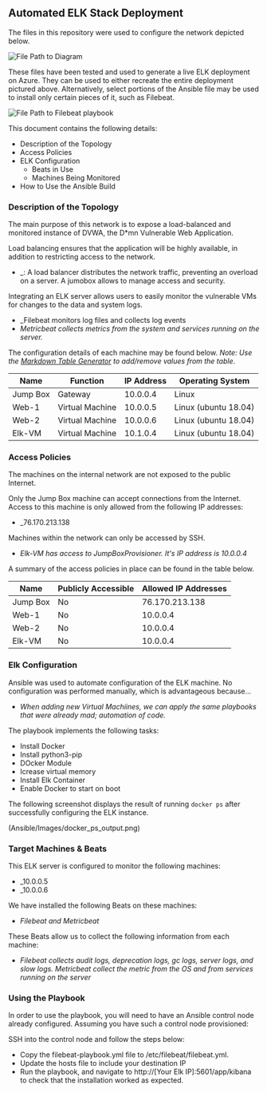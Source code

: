 ## Automated ELK Stack Deployment

The files in this repository were used to configure the network depicted below.

![File Path to Diagram](jayjay0017/Azure-Project/Diagram/Diagram.png)

These files have been tested and used to generate a live ELK deployment on Azure. They can be used to either recreate the entire deployment pictured above. Alternatively, select portions of the Ansible file may be used to install only certain pieces of it, such as Filebeat.

  ![File Path to Filebeat playbook](Azure-Project/Ansible/Filebeat/filebeat-playbook.yml)

This document contains the following details:
- Description of the Topology
- Access Policies
- ELK Configuration
  - Beats in Use
  - Machines Being Monitored
- How to Use the Ansible Build


### Description of the Topology

The main purpose of this network is to expose a load-balanced and monitored instance of DVWA, the D*mn Vulnerable Web Application.

Load balancing ensures that the application will be highly available, in addition to restricting access to the network.
- _: A load balancer distributes the network traffic, preventing an overload on a server. A jumobox allows to manage access and security.

Integrating an ELK server allows users to easily monitor the vulnerable VMs for changes to the data and system logs.
- _Filebeat monitors log files and collects log events
- _Metricbeat collects metrics from the system and services running on the server._

The configuration details of each machine may be found below.
_Note: Use the [Markdown Table Generator](http://www.tablesgenerator.com/markdown_tables) to add/remove values from the table_.

| Name     | Function        | IP Address | Operating System     |
|----------|-----------------|------------|----------------------|
| Jump Box | Gateway         | 10.0.0.4   | Linux                |
| Web-1    | Virtual Machine | 10.0.0.5   | Linux (ubuntu 18.04) |
| Web-2    | Virtual Machine | 10.0.0.6   | Linux (ubuntu 18.04) |
| Elk-VM   | Virtual Machine | 10.1.0.4   | Linux (ubuntu 18.04) |

### Access Policies

The machines on the internal network are not exposed to the public Internet. 

Only the Jump Box machine can accept connections from the Internet. Access to this machine is only allowed from the following IP addresses:
- _76.170.213.138

Machines within the network can only be accessed by SSH.
- _Elk-VM has access to JumpBoxProvisioner. It's IP address is 10.0.0.4_

A summary of the access policies in place can be found in the table below.

| Name     | Publicly Accessible | Allowed IP Addresses |
|----------|---------------------|----------------------|
| Jump Box | No                  | 76.170.213.138       |
| Web-1    | No                  | 10.0.0.4             |
| Web-2    | No                  | 10.0.0.4             |
| Elk-VM   | No                  | 10.0.0.4             |

### Elk Configuration

Ansible was used to automate configuration of the ELK machine. No configuration was performed manually, which is advantageous because...
- _When adding new Virtual Machiines, we can apply the same playbooks that were already mad; automation of code._

The playbook implements the following tasks:
- Install Docker
- Install python3-pip
- DOcker Module
- Icrease virtual memory
- Install Elk Container
- Enable Docker to start on boot

The following screenshot displays the result of running `docker ps` after successfully configuring the ELK instance.

(Ansible/Images/docker_ps_output.png)

### Target Machines & Beats
This ELK server is configured to monitor the following machines:
- _10.0.0.5
- _10.0.0.6

We have installed the following Beats on these machines:
- _Filebeat and Metricbeat_

These Beats allow us to collect the following information from each machine:
- _Filebeat collects audit logs, deprecation logs, gc logs, server logs, and slow logs.
   Metricbeat collect the metric from the OS and from services running on the server_

### Using the Playbook
In order to use the playbook, you will need to have an Ansible control node already configured. Assuming you have such a control node provisioned: 

SSH into the control node and follow the steps below:
- Copy the filebeat-playbook.yml file to /etc/filebeat/filebeat.yml.
- Update the hosts file to include your destination IP
- Run the playbook, and navigate to http://[Your Elk IP]:5601/app/kibana to check that the installation worked as expected.